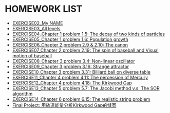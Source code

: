 HOMEWORK LIST
=======

 - [EXERCISE02_My NAME](https://github.com/Pu-ZH/compuationalphysics_N2014301020017/blob/master/Chap2/untitled0.py)
 - [EXERCISE03_All levels](link%2003)
 - [EXERCISE04_Chapter 1 problem 1.5: The decay of two kinds of particles](link%2004)
 - [EXERCISE05_Chapter 1 problem 1.6: Population growth](link%2005)
 - [EXERCISE06_Chapter 2 problem 2.9 & 2.10: The canon](link%2006)
 - [EXERCISE07_Chapter 2 problem 2.19: The spin of baseball and Visual motion of baseball](link%2007) 
 - [EXERCISE08_Chapter 3 problem 3.4: Non-linear oscillator](link%2008)
 - [EXERCISE09_Chapter 3 problem 3.16: Strange attractor](link%2009) 
 - [EXERCISE10_Chapter 3 problem 3.31: Billiard ball on diverse table](link%2010) 
 - [EXERCISE11_Chapter 4 problem 4.11: The percession of Mercury](link%2011) 
 - [EXERCISE12_Chapter 4 problem 4.18: The Kirkwood Gap](link%2012)
 - [EXERCISE13_Chapter 5 problem 5.7: The Jacobi method v.s. The SOR algorithm](link%2013)
 - [EXERCISE14_Chapter 6 problem 6.15: The realistic string problem](link%2014)
 - [Final Project: 用轨道能量分析Kirkwood Gap的缝宽](link%2015)
 
   

